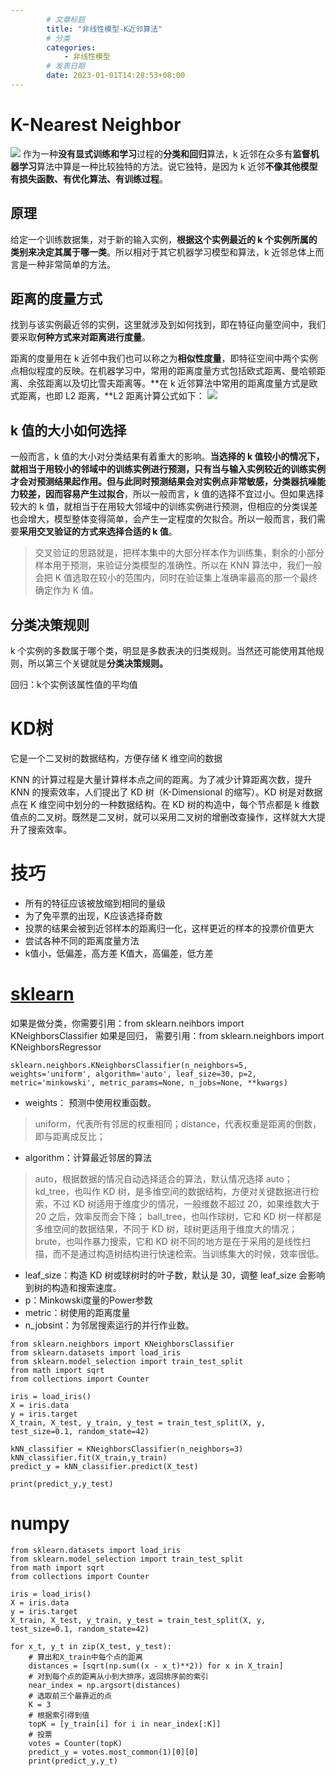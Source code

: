 ```yaml
---
        # 文章标题
        title: "非线性模型-K近邻算法"
        # 分类
        categories: 
            - 非线性模型
        # 发表日期
        date: 2023-01-01T14:28:53+08:00
--- 
```


# K-Nearest Neighbor
![](https://upload-images.jianshu.io/upload_images/18339009-7ea1897bd96957ce?imageMogr2/auto-orient/strip%7CimageView2/2/w/1240)
作为一种**没有显式训练和学习**过程的**分类和回归**算法，k 近邻在众多有**监督机器学习**算法中算是一种比较独特的方法。说它独特，是因为 k 近邻**不像其他模型有损失函数、有优化算法、有训练过程**。

## 原理
给定一个训练数据集，对于新的输入实例，**根据这个实例最近的 k 个实例所属的类别来决定其属于哪一类**。所以相对于其它机器学习模型和算法，k 近邻总体上而言是一种非常简单的方法。

## 距离的度量方式
找到与该实例最近邻的实例，这里就涉及到如何找到，即在特征向量空间中，我们要采取**何种方式来对距离进行度量**。

距离的度量用在 k 近邻中我们也可以称之为**相似性度量**，即特征空间中两个实例点相似程度的反映。在机器学习中，常用的距离度量方式包括欧式距离、曼哈顿距离、余弦距离以及切比雪夫距离等。**在 k 近邻算法中常用的距离度量方式是欧式距离，也即 L2 距离，**L2 距离计算公式如下：
![](https://upload-images.jianshu.io/upload_images/18339009-5b5f88f15c0de905.png?imageMogr2/auto-orient/strip%7CimageView2/2/w/1240)


## k 值的大小如何选择

一般而言，k 值的大小对分类结果有着重大的影响。**当选择的 k 值较小的情况下，就相当于用较小的邻域中的训练实例进行预测，只有当与输入实例较近的训练实例才会对预测结果起作用。但与此同时预测结果会对实例点非常敏感，分类器抗噪能力较差，因而容易产生过拟合**，所以一般而言，k 值的选择不宜过小。但如果选择较大的 k 值，就相当于在用较大邻域中的训练实例进行预测，但相应的分类误差也会增大，模型整体变得简单，会产生一定程度的欠拟合。所以一般而言，我们需要**采用交叉验证的方式来选择合适的 k 值**。

>交叉验证的思路就是，把样本集中的大部分样本作为训练集，剩余的小部分样本用于预测，来验证分类模型的准确性。所以在 KNN 算法中，我们一般会把 K 值选取在较小的范围内，同时在验证集上准确率最高的那一个最终确定作为 K 值。

## 分类决策规则

 k 个实例的多数属于哪个类，明显是多数表决的归类规则。当然还可能使用其他规则，所以第三个关键就是**分类决策规则。**

回归：k个实例该属性值的平均值

# KD树
它是一个二叉树的数据结构，方便存储 K 维空间的数据

KNN 的计算过程是大量计算样本点之间的距离。为了减少计算距离次数，提升 KNN 的搜索效率，人们提出了 KD 树（K-Dimensional 的缩写）。KD 树是对数据点在 K 维空间中划分的一种数据结构。在 KD 树的构造中，每个节点都是 k 维数值点的二叉树。既然是二叉树，就可以采用二叉树的增删改查操作，这样就大大提升了搜索效率。





# 技巧
- 所有的特征应该被放缩到相同的量级
- 为了免平票的出现，K应该选择奇数
- 投票的结果会被到近邻样本的距离归一化，这样更近的样本的投票价值更大
- 尝试各种不同的距离度量方法
- k值小，低偏差，高方差
K值大，高偏差，低方差



# [sklearn](https://scikit-learn.org/stable/modules/generated/sklearn.neighbors.KNeighborsClassifier.html?highlight=neighbors%20kneighborsclassifier#sklearn.neighbors.KNeighborsClassifier)

如果是做分类，你需要引用：from sklearn.neihbors import KNeighborsClassifier
如果是回归， 需要引用：from sklearn.neighbors import KNeighborsRegressor

```sklearn.neighbors.KNeighborsClassifier(n_neighbors=5, weights='uniform', algorithm='auto', leaf_size=30, p=2, metric='minkowski', metric_params=None, n_jobs=None, **kwargs)```

- weights： 预测中使用权重函数。
>uniform，代表所有邻居的权重相同；distance，代表权重是距离的倒数，即与距离成反比；
- algorithm：计算最近邻居的算法
>auto，根据数据的情况自动选择适合的算法，默认情况选择 auto；
kd_tree，也叫作 KD 树，是多维空间的数据结构，方便对关键数据进行检索，不过 KD 树适用于维度少的情况，一般维数不超过 20，如果维数大于 20 之后，效率反而会下降；
ball_tree，也叫作球树，它和 KD 树一样都是多维空间的数据结果，不同于 KD 树，球树更适用于维度大的情况；
brute，也叫作暴力搜索，它和 KD 树不同的地方是在于采用的是线性扫描，而不是通过构造树结构进行快速检索。当训练集大的时候，效率很低。
- leaf_size：构造 KD 树或球树时的叶子数，默认是 30，调整 leaf_size 会影响到树的构造和搜索速度。
- p：Minkowski度量的Power参数
- metric：树使用的距离度量
- n_jobsint：为邻居搜索运行的并行作业数。









```
from sklearn.neighbors import KNeighborsClassifier 
from sklearn.datasets import load_iris
from sklearn.model_selection import train_test_split
from math import sqrt
from collections import Counter

iris = load_iris()
X = iris.data
y = iris.target
X_train, X_test, y_train, y_test = train_test_split(X, y, test_size=0.1, random_state=42)

kNN_classifier = KNeighborsClassifier(n_neighbors=3)
kNN_classifier.fit(X_train,y_train)
predict_y = kNN_classifier.predict(X_test)

print(predict_y,y_test)
```


# numpy
```
from sklearn.datasets import load_iris
from sklearn.model_selection import train_test_split
from math import sqrt
from collections import Counter

iris = load_iris()
X = iris.data
y = iris.target
X_train, X_test, y_train, y_test = train_test_split(X, y, test_size=0.1, random_state=42)

for x_t, y_t in zip(X_test, y_test):
    # 算出和X_train中每个点的距离
    distances = [sqrt(np.sum((x - x_t)**2)) for x in X_train] 
    # 对到每个点的距离从小到大排序，返回排序前的索引
    near_index = np.argsort(distances)
    # 选取前三个最靠近的点
    K = 3 
    # 根据索引得到值
    topK = [y_train[i] for i in near_index[:K]]
    # 投票
    votes = Counter(topK)
    predict_y = votes.most_common(1)[0][0]
    print(predict_y,y_t)
```



